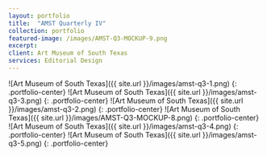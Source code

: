 ```yaml
---
layout: portfolio
title:  "AMST Quarterly IV"
collection: portfolio
featured-image: /images/AMST-Q3-MOCKUP-9.png
excerpt:
client: Art Museum of South Texas
services: Editorial Design
---
```


![Art Museum of South Texas]({{ site.url }}/images/amst-q3-1.png)
{: .portfolio-center}
![Art Museum of South Texas]({{ site.url }}/images/amst-q3-3.png)
{: .portfolio-center}
![Art Museum of South Texas]({{ site.url }}/images/amst-q3-2.png)
{: .portfolio-center}
![Art Museum of South Texas]({{ site.url }}/images/AMST-Q3-MOCKUP-8.png)
{: .portfolio-center}
![Art Museum of South Texas]({{ site.url }}/images/amst-q3-4.png)
{: .portfolio-center}
![Art Museum of South Texas]({{ site.url }}/images/amst-q3-5.png)
{: .portfolio-center}
